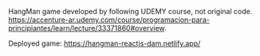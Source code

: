 HangMan game developed by following UDEMY course, not original code. https://accenture-ar.udemy.com/course/programacion-para-principiantes/learn/lecture/33371860#overview.

Deployed game: https://hangman-reactjs-dam.netlify.app/

